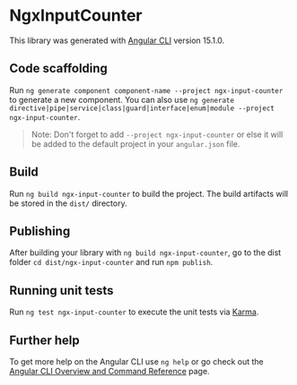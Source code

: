 # NgxInputCounter

This library was generated with [Angular CLI](https://github.com/angular/angular-cli) version 15.1.0.

## Code scaffolding

Run `ng generate component component-name --project ngx-input-counter` to generate a new component. You can also use `ng generate directive|pipe|service|class|guard|interface|enum|module --project ngx-input-counter`.
> Note: Don't forget to add `--project ngx-input-counter` or else it will be added to the default project in your `angular.json` file. 

## Build

Run `ng build ngx-input-counter` to build the project. The build artifacts will be stored in the `dist/` directory.

## Publishing

After building your library with `ng build ngx-input-counter`, go to the dist folder `cd dist/ngx-input-counter` and run `npm publish`.

## Running unit tests

Run `ng test ngx-input-counter` to execute the unit tests via [Karma](https://karma-runner.github.io).

## Further help

To get more help on the Angular CLI use `ng help` or go check out the [Angular CLI Overview and Command Reference](https://angular.io/cli) page.
